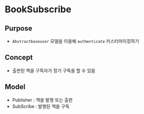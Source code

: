 # BookSubscribe

## Purpose
  - `Abstractbaseuser` 모델을 이용해 `authenticate` 커스터마이징하기

## Concept
  - 출판된 책을 구독자가 정기 구독을 할 수 있음

## Model
  - Publisher : 책을 발행 또는 출판
  - SubScribe : 발행된 책을 구독
